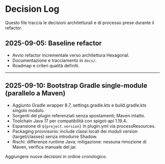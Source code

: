 # Decision Log

Questo file traccia le decisioni architetturali e di processo prese durante il refactor.

## 2025-09-05: Baseline refactor
- Avvio refactor incrementale verso architettura Hexagonal.
- Documentazione e tracciamento in `docs/`.
- Roadmap e criteri qualità definiti.

---

## 2025-09-10: Bootstrap Gradle single-module (parallelo a Maven)
- Aggiunto Gradle wrapper 8.7, settings.gradle.kts e build.gradle.kts singolo modulo.
- Sorgenti del plugin referenziati senza spostamenti; Maven intatto.
- Toolchain Java 17 per compatibilità con spigot-api 1.19.4.
- Espansione di `${project.version}` in plugin.yml via processResources.
- Packaging provvisorio: include classi locali dei moduli version (target/classes) senza introdurre Shadow.
- Rischi: differenze runtime Java; mitigazione: nessuna rimozione di Maven, verifica manuale del jar.

Aggiungere nuove decisioni in ordine cronologico.
